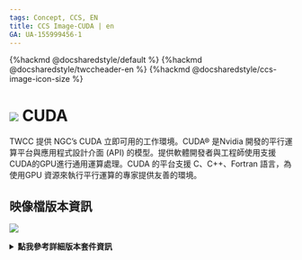 ```yaml
---
tags: Concept, CCS, EN
title: CCS Image-CUDA | en
GA: UA-155999456-1
---
```


{%hackmd @docsharedstyle/default %}
{%hackmd @docsharedstyle/twccheader-en %}
{%hackmd @docsharedstyle/ccs-image-icon-size %}

# <img class="ccsimgicon" src="https://cos.twcc.ai/SYS-MANUAL/uploads/upload_6b3382d3255e279896320ff106a1565d.png"> CUDA

TWCC 提供 NGC’s CUDA 立即可用的工作環境。CUDA® 是Nvidia 開發的平行運算平台與應用程式設計介面 (API) 的模型。提供軟體開發者與工程師使用支援CUDA的GPU進行通用運算處理。CUDA 的平台支援 C、C++、Fortran 語言，為使用GPU 資源來執行平行運算的專家提供友善的環境。

## <i class="fa fa-sticky-note" aria-hidden="true"></i> <span class="ccsimglist">映像檔版本資訊</span> 


![](https://cos.twcc.ai/SYS-MANUAL/uploads/upload_6481ced697382199ee8d54cac48051f5.png)


<details class="docspoiler">

<summary><b>點我參考詳細版本套件資訊</b></summary>

- [NGC CUDA](https://docs.nvidia.com/cuda/cuda-toolkit-release-notes/index.html#abstract)

</details>

